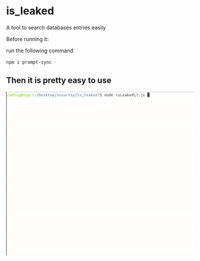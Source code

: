 # is_leaked
A tool to search databases entries easily

Before running it:

run the following command

    npm i prompt-sync
    
    
## Then it is pretty easy to use
<img src='./preview/preview.gif'>
